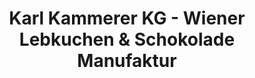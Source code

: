 ---
title: "Karl Kammerer KG - Wiener Lebkuchen & Schokolade Manufaktur"
url: /wien/karl-kammerer-kg-wiener-lebkuchen-und-schokolade-manufaktur/
shop: Süßwaren
---